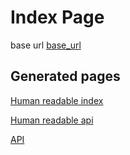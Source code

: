<!-- ---
permalink: index

--- -->

[base_url]: https://centre-for-invasive-species-solutions.github.io/demo_json_api/


# Index Page
base url [base_url]

## Generated pages 
[Human readable index](index_hr)

[Human readable api](api)

[API](api.json)

